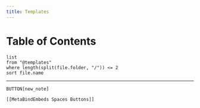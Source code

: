 ```yaml
---
title: Templates
---
```


# Table of Contents

```dataview
list
from "@templates"
where length(split(file.folder, "/")) <= 2
sort file.name
```

---

`BUTTON[new_note]`

```meta-bind-embed
[[MetaBindEmbeds Spaces Buttons]]
```